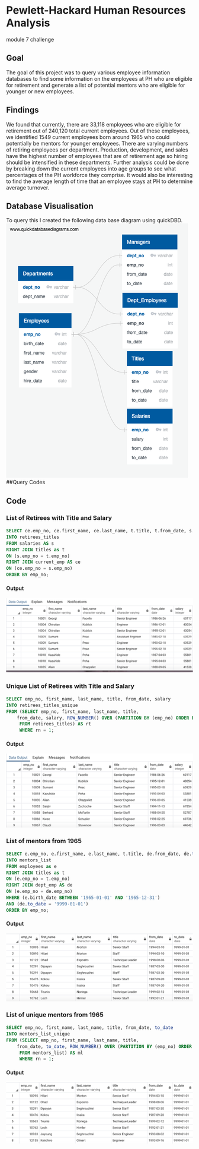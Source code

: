 # Pewlett-Hackard Human Resources Analysis
module 7 challenge
## Goal
The goal of this project was to query various employee information databases to find some information on the employees at PH who are eligible for retirement and generate a list of potential mentors who are eligible for younger or new employees.
## Findings
We found that currently, there are 33,118 employees who are eligible for retirement out of 240,120 total current employees. Out of these employees, we identified 1549 current employees born around 1965 who could potentially be mentors for younger employees. There are varying numbers of retiring employees per department. Production, development, and sales have the highest number of employees that are of retirement age so hiring should be intensified in these departments. Further analysis could be done by breaking down the current employees into age groups to see what percentages of the PH workforce they comprise. It would also be interesting to find the average length of time that an employee stays at PH to determine average turnover. 
## Database Visualisation
To query this I created the following data base diagram using quickDBD.
![alt test](Pictures/EmployeeDB.png)
##Query Codes
## Code
### List of Retirees with Title and Salary
```SQL
SELECT ce.emp_no, ce.first_name, ce.last_name, t.title, t.from_date, s.salary
INTO retirees_titles
FROM salaries AS s
RIGHT JOIN titles as t
ON (s.emp_no = t.emp_no)
RIGHT JOIN current_emp AS ce
ON (ce.emp_no = s.emp_no)
ORDER BY emp_no;
```
#### Output
![retirees](Pictures/retirees_titles.png)
### Unique List of Retirees with Title and Salary
```SQL
SELECT emp_no, first_name, last_name, title, from_date, salary
INTO retirees_titles_unique
FROM (SELECT emp_no, first_name, last_name, title,
	from_date, salary, ROW_NUMBER() OVER (PARTITION BY (emp_no) ORDER BY from_date DESC) rn
	 FROM retirees_titles) AS rt
	 WHERE rn = 1;
```
#### Output
![retirees unique](Pictures/retirees_titles_unique.png)
### List of mentors from 1965
```SQL
SELECT e.emp_no, e.first_name, e.last_name, t.title, de.from_date, de.to_date
INTO mentors_list
FROM employees as e
RIGHT JOIN titles as t
ON (e.emp_no = t.emp_no)
RIGHT JOIN dept_emp AS de
ON (e.emp_no = de.emp_no)
WHERE (e.birth_date BETWEEN '1965-01-01' AND '1965-12-31')
AND (de.to_date = '9999-01-01')
ORDER BY emp_no;
```
#### Output
![mentors](Pictures/mentors_list.png)
### List of unique mentors from 1965
```SQL
SELECT emp_no, first_name, last_name, title, from_date, to_date
INTO mentors_list_unique
FROM (SELECT emp_no, first_name, last_name, title,
	from_date, to_date, ROW_NUMBER() OVER (PARTITION BY (emp_no) ORDER BY from_date DESC) AS rn
	 FROM mentors_list) AS ml
	 WHERE rn = 1;
```
#### Output
![mentors unique](Pictures/mentors_list_unique.png)